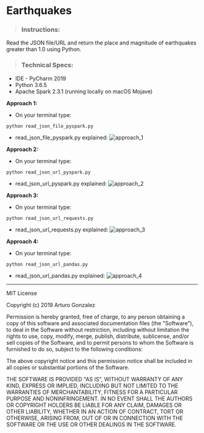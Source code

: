 # Earthquakes #


> ### Instructions:
Read the JSON file/URL and return the place and magnitude of earthquakes greater than 1.0 using Python.

> ### Technical Specs:
- IDE - PyCharm 2019
- Python 3.6.5
- Apache Spark 2.3.1 (running locally on macOS Mojave)

**Approach 1:**

- On your terminal type:
```commandline
python read_json_file_pyspark.py
```
- read_json_file_pyspark.py explained:
![approach_1](https://github.com/arturosolutions/earthquakes/blob/master/images/approach_1.png)

**Approach 2:**

- On your terminal type:
```commandline
python read_json_url_pyspark.py
```
- read_json_url_pyspark.py explained:
![approach_2](https://github.com/arturosolutions/earthquakes/blob/master/images/approach_2.png)

**Approach 3:**

- On your terminal type:
```commandline
python read_json_url_requests.py
```
- read_json_url_requests.py explained:
![approach_3](https://github.com/arturosolutions/earthquakes/blob/master/images/approach_3.png)

**Approach 4:**

- On your terminal type:
```commandline
python read_json_url_pandas.py
```
- read_json_url_pandas.py explained:
![approach_4](https://github.com/arturosolutions/earthquakes/blob/master/images/approach_4.png)

----

MIT License

Copyright (c) 2019 Arturo Gonzalez

Permission is hereby granted, free of charge, to any person obtaining a copy
of this software and associated documentation files (the "Software"), to deal
in the Software without restriction, including without limitation the rights
to use, copy, modify, merge, publish, distribute, sublicense, and/or sell
copies of the Software, and to permit persons to whom the Software is
furnished to do so, subject to the following conditions:

The above copyright notice and this permission notice shall be included in all
copies or substantial portions of the Software.

THE SOFTWARE IS PROVIDED "AS IS", WITHOUT WARRANTY OF ANY KIND, EXPRESS OR
IMPLIED, INCLUDING BUT NOT LIMITED TO THE WARRANTIES OF MERCHANTABILITY,
FITNESS FOR A PARTICULAR PURPOSE AND NONINFRINGEMENT. IN NO EVENT SHALL THE
AUTHORS OR COPYRIGHT HOLDERS BE LIABLE FOR ANY CLAIM, DAMAGES OR OTHER
LIABILITY, WHETHER IN AN ACTION OF CONTRACT, TORT OR OTHERWISE, ARISING FROM,
OUT OF OR IN CONNECTION WITH THE SOFTWARE OR THE USE OR OTHER DEALINGS IN THE
SOFTWARE.
